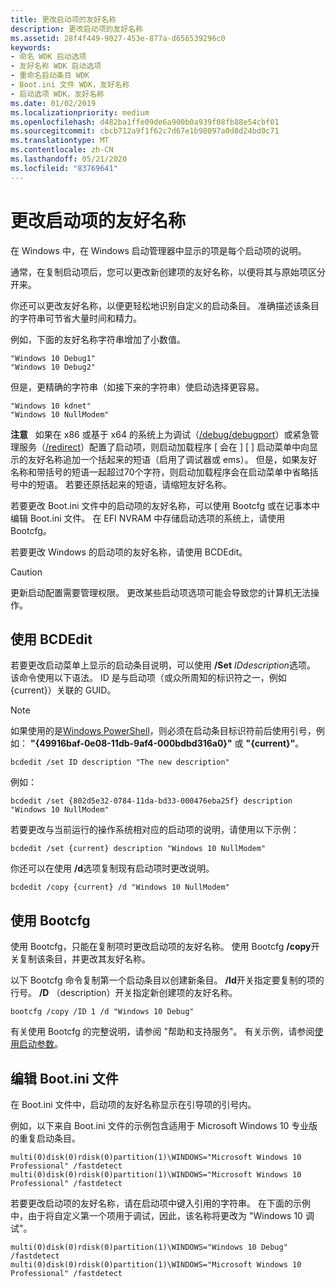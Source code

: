 ```yaml
---
title: 更改启动项的友好名称
description: 更改启动项的友好名称
ms.assetid: 28f4f449-9027-453e-877a-d656539296c0
keywords:
- 命名 WDK 启动选项
- 友好名称 WDK 启动选项
- 重命名启动条目 WDK
- Boot.ini 文件 WDK，友好名称
- 启动选项 WDK，友好名称
ms.date: 01/02/2019
ms.localizationpriority: medium
ms.openlocfilehash: d482ba1ffe09de6a900b0a939f08fb88e54cbf01
ms.sourcegitcommit: cbcb712a9f1f62c7d67e1b98097a0d8d24bd0c71
ms.translationtype: MT
ms.contentlocale: zh-CN
ms.lasthandoff: 05/21/2020
ms.locfileid: "83769641"
---
```

# <a name="changing-the-friendly-name-of-a-boot-entry"></a>更改启动项的友好名称


在 Windows 中，在 Windows 启动管理器中显示的项是每个启动项的说明。

通常，在复制启动项后，您可以更改新创建项的友好名称，以便将其与原始项区分开来。

你还可以更改友好名称，以便更轻松地识别自定义的启动条目。 准确描述该条目的字符串可节省大量时间和精力。

例如，下面的友好名称字符串增加了小数值。

```
"Windows 10 Debug1"
"Windows 10 Debug2"
```

但是，更精确的字符串（如接下来的字符串）使启动选择更容易。

```
"Windows 10 kdnet"
"Windows 10 NullModem"
```

**注意**   如果在 x86 或基于 x64 的系统上为调试（[/debug/debugport](https://docs.microsoft.com/windows-hardware/drivers/devtest/-debug)）或紧急管理服务（[/redirect](https://docs.microsoft.com/windows-hardware/drivers/devtest/-redirect)）配置了启动项，则启动加载程序 \[ 会在 \] \[ \] 启动菜单中向显示的友好名称追加一个括起来的短语（启用了调试器或 ems）。
但是，如果友好名称和带括号的短语一起超过70个字符，则启动加载程序会在启动菜单中省略括号中的短语。 若要还原括起来的短语，请缩短友好名称。

若要更改 Boot.ini 文件中的启动项的友好名称，可以使用 Bootcfg 或在记事本中编辑 Boot.ini 文件。 在 EFI NVRAM 中存储启动选项的系统上，请使用 Bootcfg。

若要更改 Windows 的启动项的友好名称，请使用 BCDEdit。 

> [!CAUTION]
> 更新启动配置需要管理权限。 更改某些启动项选项可能会导致您的计算机无法操作。 


## <a name="span-idusing_bcdeditspanspan-idusing_bcdeditspanusing-bcdedit"></a><span id="using_bcdedit"></span><span id="USING_BCDEDIT"></span>使用 BCDEdit

若要更改启动菜单上显示的启动条目说明，可以使用 **/Set** *IDdescription*选项。 该命令使用以下语法。 ID 是与启动项（或众所周知的标识符之一，例如 {current}）关联的 GUID。

> [!NOTE]
> 如果使用的是[Windows PowerShell](https://docs.microsoft.com/powershell/module/Microsoft.PowerShell.Core/?view=powershell-6)，则必须在启动条目标识符前后使用引号，例如： **"{49916baf-0e08-11db-9af4-000bdbd316a0}"** 或 **"{current}"**。


```console
bcdedit /set ID description "The new description"
```

例如：

```console
bcdedit /set {802d5e32-0784-11da-bd33-000476eba25f} description "Windows 10 NullModem"
```

若要更改与当前运行的操作系统相对应的启动项的说明，请使用以下示例：

```console
bcdedit /set {current} description "Windows 10 NullModem"
```

你还可以在使用 **/d**选项复制现有启动项时更改说明。

```console
bcdedit /copy {current} /d "Windows 10 NullModem"
```



## <a name="span-idusing_bootcfgspanspan-idusing_bootcfgspanusing-bootcfg"></a><span id="using_bootcfg"></span><span id="USING_BOOTCFG"></span>使用 Bootcfg

使用 Bootcfg，只能在复制项时更改启动项的友好名称。 使用 Bootcfg **/copy**开关复制该条目，并更改其友好名称。

以下 Bootcfg 命令复制第一个启动条目以创建新条目。 **/Id**开关指定要复制的项的行号。 **/D** （description）开关指定新创建项的友好名称。

```console
bootcfg /copy /ID 1 /d "Windows 10 Debug"
```

有关使用 Bootcfg 的完整说明，请参阅 "帮助和支持服务"。 有关示例，请参阅[使用启动参数](using-boot-parameters.md)。

## <a name="span-idediting_the_boot_ini_filespanspan-idediting_the_boot_ini_filespanediting-the-bootini-file"></a><span id="editing_the_boot_ini_file"></span><span id="EDITING_THE_BOOT_INI_FILE"></span>编辑 Boot.ini 文件

在 Boot.ini 文件中，启动项的友好名称显示在引导项的引号内。

例如，以下来自 Boot.ini 文件的示例包含适用于 Microsoft Windows 10 专业版的重复启动条目。

```console
multi(0)disk(0)rdisk(0)partition(1)\WINDOWS="Microsoft Windows 10 Professional" /fastdetect
multi(0)disk(0)rdisk(0)partition(1)\WINDOWS="Microsoft Windows 10 Professional" /fastdetect
```

若要更改启动项的友好名称，请在启动项中键入引用的字符串。 在下面的示例中，由于将自定义第一个项用于调试，因此，该名称将更改为 "Windows 10 调试"。

```console
multi(0)disk(0)rdisk(0)partition(1)\WINDOWS="Windows 10 Debug" /fastdetect
multi(0)disk(0)rdisk(0)partition(1)\WINDOWS="Microsoft Windows 10 Professional" /fastdetect
```

